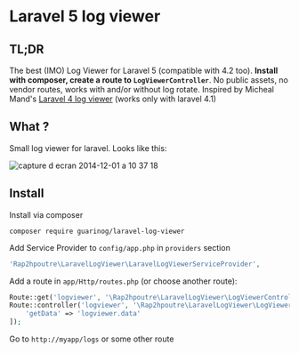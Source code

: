 Laravel 5 log viewer
======================

TL;DR
-----
The best (IMO) Log Viewer for Laravel 5 (compatible with 4.2 too). **Install with composer, create a route to `LogViewerController`**. No public assets, no vendor routes, works with and/or without log rotate. Inspired by Micheal Mand's [Laravel 4 log viewer](https://github.com/mikemand/logviewer) (works only with laravel 4.1)

What ?
------
Small log viewer for laravel. Looks like this:

![capture d ecran 2014-12-01 a 10 37 18](https://cloud.githubusercontent.com/assets/1575946/5243642/8a00b83a-7946-11e4-8bad-5c705f328bcc.png)

Install
-------
Install via composer
```
composer require guarinog/laravel-log-viewer
```

Add Service Provider to `config/app.php` in `providers` section
```php
'Rap2hpoutre\LaravelLogViewer\LaravelLogViewerServiceProvider',
```

Add a route in `app/Http/routes.php` (or choose another route): 
```php 
Route::get('logviewer', '\Rap2hpoutre\LaravelLogViewer\LogViewerController@index');
Route::controller('logviewer', '\Rap2hpoutre\LaravelLogViewer\LogViewerController', [
    'getData' => 'logviewer.data'
]);
``` 

Go to `http://myapp/logs` or some other route
